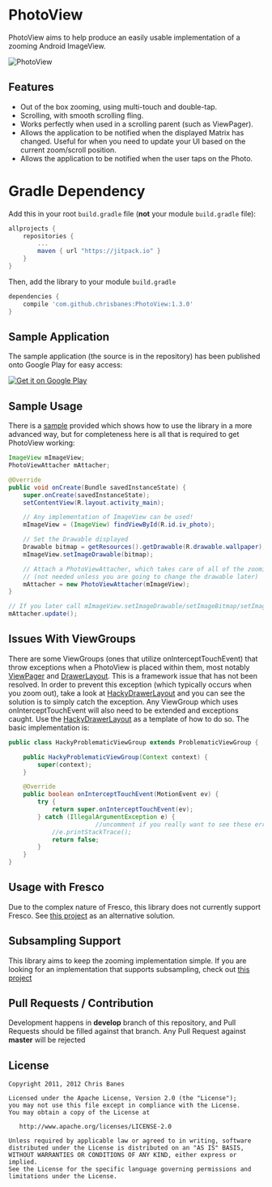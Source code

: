 # PhotoView
PhotoView aims to help produce an easily usable implementation of a zooming Android ImageView.

![PhotoView](https://raw.github.com/chrisbanes/PhotoView/master/art/header_graphic.png)

## Features
- Out of the box zooming, using multi-touch and double-tap.
- Scrolling, with smooth scrolling fling.
- Works perfectly when used in a scrolling parent (such as ViewPager).
- Allows the application to be notified when the displayed Matrix has changed. Useful for when you need to update your UI based on the current zoom/scroll position.
- Allows the application to be notified when the user taps on the Photo.

# Gradle Dependency

Add this in your root `build.gradle` file (**not** your module `build.gradle` file):

```gradle
allprojects {
	repositories {
		...
		maven { url "https://jitpack.io" }
	}
}
```

Then, add the library to your module `build.gradle`
```gradle
dependencies {
    compile 'com.github.chrisbanes:PhotoView:1.3.0'
}
```

## Sample Application
The sample application (the source is in the repository) has been published onto Google Play for easy access:

[![Get it on Google Play](https://raw.github.com/chrisbanes/PhotoView/master/art/google-play-badge-small.png)](http://play.google.com/store/apps/details?id=uk.co.senab.photoview.sample)

## Sample Usage
There is a [sample](https://github.com/chrisbanes/PhotoView/tree/master/sample) provided which shows how to use the library in a more advanced way, but for completeness here is all that is required to get PhotoView working:

```java
ImageView mImageView;
PhotoViewAttacher mAttacher;

@Override
public void onCreate(Bundle savedInstanceState) {
	super.onCreate(savedInstanceState);
	setContentView(R.layout.activity_main);

	// Any implementation of ImageView can be used!
	mImageView = (ImageView) findViewById(R.id.iv_photo);

	// Set the Drawable displayed
	Drawable bitmap = getResources().getDrawable(R.drawable.wallpaper);
	mImageView.setImageDrawable(bitmap);

	// Attach a PhotoViewAttacher, which takes care of all of the zooming functionality.
	// (not needed unless you are going to change the drawable later)
	mAttacher = new PhotoViewAttacher(mImageView);
}

// If you later call mImageView.setImageDrawable/setImageBitmap/setImageResource/etc then you just need to call
mAttacher.update();
```

## Issues With ViewGroups
There are some ViewGroups (ones that utilize onInterceptTouchEvent) that throw exceptions when a PhotoView is placed within them, most notably [ViewPager](http://developer.android.com/reference/android/support/v4/view/ViewPager.html) and [DrawerLayout](https://developer.android.com/reference/android/support/v4/widget/DrawerLayout.html). This is a framework issue that has not been resolved. In order to prevent this exception (which typically occurs when you zoom out), take a look at [HackyDrawerLayout](https://github.com/chrisbanes/PhotoView/blob/master/sample/src/main/java/uk/co/senab/photoview/sample/HackyDrawerLayout.java) and you can see the solution is to simply catch the exception. Any ViewGroup which uses onInterceptTouchEvent will also need to be extended and exceptions caught. Use the [HackyDrawerLayout](https://github.com/chrisbanes/PhotoView/blob/master/sample/src/main/java/uk/co/senab/photoview/sample/HackyDrawerLayout.java) as a template of how to do so. The basic implementation is:
```java
public class HackyProblematicViewGroup extends ProblematicViewGroup {

    public HackyProblematicViewGroup(Context context) {
        super(context);
    }

    @Override
    public boolean onInterceptTouchEvent(MotionEvent ev) {
        try {
            return super.onInterceptTouchEvent(ev);
        } catch (IllegalArgumentException e) {
						//uncomment if you really want to see these errors
            //e.printStackTrace();
            return false;
        }
    }
}
```

## Usage with Fresco
Due to the complex nature of Fresco, this library does not currently support Fresco. See [this project](https://github.com/ongakuer/PhotoDraweeView) as an alternative solution.

## Subsampling Support
This library aims to keep the zooming implementation simple. If you are looking for an implementation that supports subsampling, check out [this project](https://github.com/davemorrissey/subsampling-scale-image-view)

## Pull Requests / Contribution
Development happens in **develop** branch of this repository, and Pull Requests should be filled against that branch.
Any Pull Request against **master** will be rejected


## License

    Copyright 2011, 2012 Chris Banes

    Licensed under the Apache License, Version 2.0 (the "License");
    you may not use this file except in compliance with the License.
    You may obtain a copy of the License at

       http://www.apache.org/licenses/LICENSE-2.0

    Unless required by applicable law or agreed to in writing, software
    distributed under the License is distributed on an "AS IS" BASIS,
    WITHOUT WARRANTIES OR CONDITIONS OF ANY KIND, either express or implied.
    See the License for the specific language governing permissions and
    limitations under the License.

